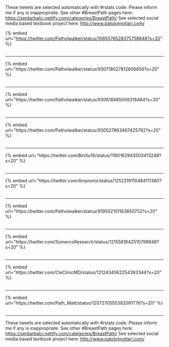 

These tweets are selected automatically with #rstats code. Please inform me if any is inappropriate.
See other #BreastPath pages here: https://serdarbalci.netlify.com/categories/BreastPath/ 
See selected social media based textbook project here: http://www.patolojinotlari.com/

{% embed url="https://twitter.com/Patholwalker/status/1065576528375758848?s=20" %}<br>
<br>
<hr>
{% embed url="https://twitter.com/Patholwalker/status/930718027812806656?s=20" %}<br>
<br>
<hr>
{% embed url="https://twitter.com/Patholwalker/status/930618485008318464?s=20" %}<br>
<br>
<hr>
{% embed url="https://twitter.com/Patholwalker/status/930527863467425792?s=20" %}<br>
<br>
<hr>
{% embed url="https://twitter.com/BinXu16/status/1160162943503413248?s=20" %}<br>
<br>
<hr>
{% embed url="https://twitter.com/Ampronix/status/1252319110484111360?s=20" %}<br>
<br>
<hr>
{% embed url="https://twitter.com/Patholwalker/status/919502151163850752?s=20" %}<br>
<br>
<hr>
{% embed url="https://twitter.com/SomercoResearch/status/1215581642510798848?s=20" %}<br>
<br>
<hr>
{% embed url="https://twitter.com/CleClinicMD/status/1212434562254393344?s=20" %}<br>
<br>
<hr>
{% embed url="https://twitter.com/Path_Matt/status/1207270555382091776?s=20" %}<br>
<br>
<hr>


These tweets are selected automatically with #rstats code. Please inform me if any is inappropriate.
See other #BreastPath pages here: https://serdarbalci.netlify.com/categories/BreastPath/ 
See selected social media based textbook project here: http://www.patolojinotlari.com/
